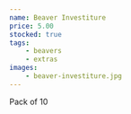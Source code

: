```yaml
---
name: Beaver Investiture
price: 5.00
stocked: true
tags:
    - beavers
    - extras
images:
    - beaver-investiture.jpg
---
```


Pack of 10